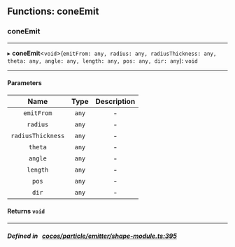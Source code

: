 ## Functions: coneEmit

### coneEmit


___
▸ **coneEmit**<`void`\>(`emitFrom: any, radius: any, radiusThickness: any, theta: any, angle: any, length: any, pos: any, dir: any`): `void`
___


#### Parameters

| Name | Type | Description |
| :------: | :------: | :------: |
| `emitFrom` | `any` | - |
| `radius` | `any` | - |
| `radiusThickness` | `any` | - |
| `theta` | `any` | - |
| `angle` | `any` | - |
| `length` | `any` | - |
| `pos` | `any` | - |
| `dir` | `any` | - |

#### Returns `void` 
___


##### Defined in &nbsp;   [cocos/particle/emitter/shape-module.ts:395](https://github.com/cocos-creator/engine/blob/c7bf6b8a9/cocos/particle/emitter/shape-module.ts#L395)&nbsp;
